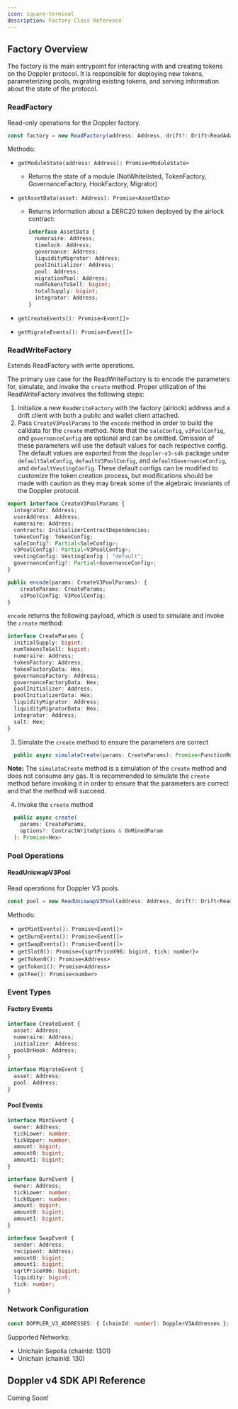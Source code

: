 ```yaml
---
icon: square-terminal
description: Factory Class Reference
---
```


## Factory Overview&#x20;

The factory is the main entrypoint for interacting with and creating tokens on the Doppler protocol. It is responsible for deploying new tokens, parameterizing pools, migrating existing tokens, and serving information about the state of the protocol.

### ReadFactory

Read-only operations for the Doppler factory.

```typescript
const factory = new ReadFactory(address: Address, drift?: Drift<ReadAdapter>);
```

Methods:

- `getModuleState(address: Address): Promise<ModuleState>`
  - Returns the state of a module (NotWhitelisted, TokenFactory, GovernanceFactory, HookFactory, Migrator)
- `getAssetData(asset: Address): Promise<AssetData>`

  - Returns information about a DERC20 token deployed by the airlock contract:

    ```typescript
    interface AssetData {
      numeraire: Address;
      timelock: Address;
      governance: Address;
      liquidityMigrator: Address;
      poolInitializer: Address;
      pool: Address;
      migrationPool: Address;
      numTokensToSell: bigint;
      totalSupply: bigint;
      integrator: Address;
    }
    ```

- `getCreateEvents(): Promise<Event[]>`
- `getMigrateEvents(): Promise<Event[]>`

### ReadWriteFactory

Extends ReadFactory with write operations.

The primary use case for the ReadWriteFactory is to encode the parameters for, simulate, and invoke the `create` method. Proper utilization of the ReadWriteFactory involves the following steps:

1. Initialize a new `ReadWriteFactory` with the factory (airlock) address and a drift client with both a public and wallet client attached.
2. Pass `CreateV3PoolParams` to the `encode` method in order to build the calldata for the `create` method. Note that the `saleConfig`, `v3PoolConfig`, and `governanceConfig` are optional and can be omitted. Omission of these parameters will use the default values for each respective config. The default values are exported from the `doppler-v3-sdk` package under `defaultSaleConfig`, `defaultV3PoolConfig`, and `defaultGovernanceConfig`, and `defaultVestingConfig`. These default configs can be modified to customize the token creation process, but modifications should be made with caution as they may break some of the algebraic invariants of the Doppler protocol.

```typescript
export interface CreateV3PoolParams {
  integrator: Address;
  userAddress: Address;
  numeraire: Address;
  contracts: InitializerContractDependencies;
  tokenConfig: TokenConfig;
  saleConfig?: Partial<SaleConfig>;
  v3PoolConfig?: Partial<V3PoolConfig>;
  vestingConfig: VestingConfig | "default";
  governanceConfig?: Partial<GovernanceConfig>;
}

public encode(params: CreateV3PoolParams): {
    createParams: CreateParams;
    v3PoolConfig: V3PoolConfig;
}
```

`encode` returns the following payload, which is used to simulate and invoke the `create` method:

```typescript
interface CreateParams {
  initialSupply: bigint;
  numTokensToSell: bigint;
  numeraire: Address;
  tokenFactory: Address;
  tokenFactoryData: Hex;
  governanceFactory: Address;
  governanceFactoryData: Hex;
  poolInitializer: Address;
  poolInitializerData: Hex;
  liquidityMigrator: Address;
  liquidityMigratorData: Hex;
  integrator: Address;
  salt: Hex;
}
```

3. Simulate the `create` method to ensure the parameters are correct

```typescript
  public async simulateCreate(params: CreateParams): Promise<FunctionReturn<AirlockABI, "create">>
```

**Note:** The `simulateCreate` method is a simulation of the `create` method and does not consume any gas. It is recommended to simulate the `create` method before invoking it in order to ensure that the parameters are correct and that the method will succeed.

4. Invoke the `create` method

```typescript
  public async create(
    params: CreateParams,
    options?: ContractWriteOptions & OnMinedParam
  ): Promise<Hex>
```

### Pool Operations

#### ReadUniswapV3Pool

Read operations for Doppler V3 pools.

```typescript
const pool = new ReadUniswapV3Pool(address: Address, drift?: Drift<ReadAdapter>);
```

Methods:

- `getMintEvents(): Promise<Event[]>`
- `getBurnEvents(): Promise<Event[]>`
- `getSwapEvents(): Promise<Event[]>`
- `getSlot0(): Promise<{sqrtPriceX96: bigint, tick: number}>`
- `getToken0(): Promise<Address>`
- `getToken1(): Promise<Address>`
- `getFee(): Promise<number>`

### Event Types

#### Factory Events

```typescript
interface CreateEvent {
  asset: Address;
  numeraire: Address;
  initializer: Address;
  poolOrHook: Address;
}

interface MigrateEvent {
  asset: Address;
  pool: Address;
}
```

#### Pool Events

```typescript
interface MintEvent {
  owner: Address;
  tickLower: number;
  tickUpper: number;
  amount: bigint;
  amount0: bigint;
  amount1: bigint;
}

interface BurnEvent {
  owner: Address;
  tickLower: number;
  tickUpper: number;
  amount: bigint;
  amount0: bigint;
  amount1: bigint;
}

interface SwapEvent {
  sender: Address;
  recipient: Address;
  amount0: bigint;
  amount1: bigint;
  sqrtPriceX96: bigint;
  liquidity: bigint;
  tick: number;
}
```

### Network Configuration

```typescript
const DOPPLER_V3_ADDRESSES: { [chainId: number]: DopplerV3Addresses };
```

Supported Networks:

- Unichain Sepolia (chainId: 1301)
- Unichain (chainId: 130)

## Doppler v4 SDK API Reference

Coming Soon!
